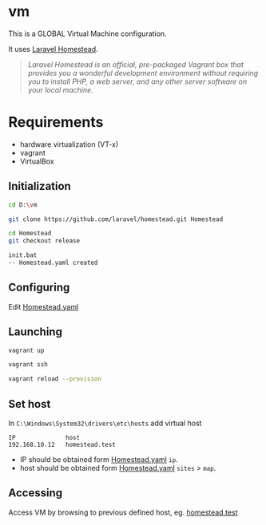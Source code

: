 # vm
This is a GLOBAL Virtual Machine configuration.

It uses [Laravel Homestead](https://laravel.com/docs/6.x/homestead).
> *Laravel Homestead is an official, pre-packaged Vagrant box that provides you a wonderful development environment without requiring you to install PHP, a web server, and any other server software on your local machine.*

# Requirements
 - hardware virtualization (VT-x) 
 - vagrant
 - VirtualBox

## Initialization
```bash
cd D:\vm

git clone https://github.com/laravel/homestead.git Homestead

cd Homestead
git checkout release

init.bat
-- Homestead.yaml created
```

## Configuring
Edit [Homestead.yaml](Homestead.yaml)


## Launching
``` bash
vagrant up
```

```bash
vagrant ssh
```

```bash
vagrant reload --provision
```

## Set host
In `C:\Windows\System32\drivers\etc\hosts` add  virtual host
```hosts
IP	            host
192.168.10.12	homestead.test
```
- IP should be obtained form [Homestead.yaml](Homestead.yaml) `ip`.
- host should be obtained form [Homestead.yaml](Homestead.yaml) `sites` > `map`.

## Accessing
Access VM by browsing to previous defined host, eg. [homestead.test](homestead.test)

